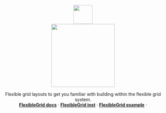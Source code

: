 <p align="center">
  <a href="http://flexible-grid.com">
    <img src="http://flexible-grid.com/assets/images/logo/logo-symbol-green.svg" width=60>
    <br>
    <img src="http://flexible-grid.com/assets/images/logo/logo-green.svg" width=200>
  </a>
  
  <p align="center">
    Flexible grid layouts to get you familiar with building within the flexible grid system.
    <br>
    <a href="http://www.flexible-grid.com/documentation.php"><strong>FlexibleGrid docs</strong></a> &middot;
    <a href="http://www.flexible-grid.com/installation.php"><strong>FlexibleGrid inst</strong></a> &middot;
    <a href="http://flexible-grid.com/flexible-grid.php"><strong>FlexibleGrid example</strong></a> &middot;
  </p>
</p>
